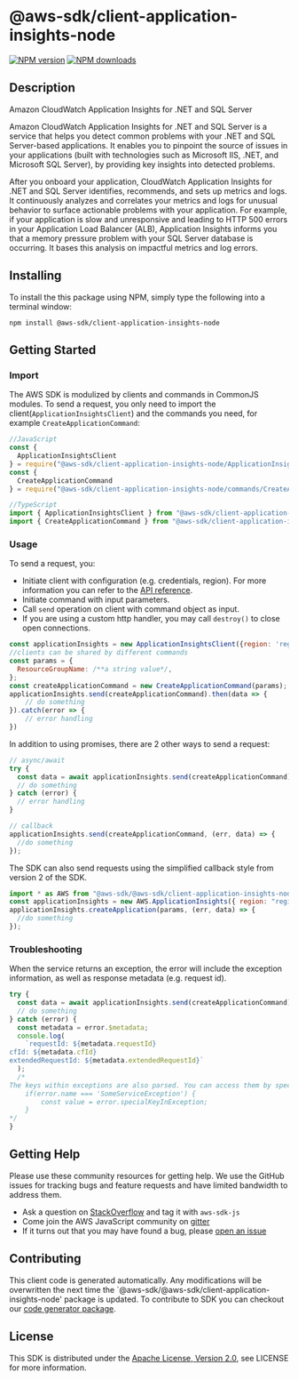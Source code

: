 # @aws-sdk/client-application-insights-node

[![NPM version](https://img.shields.io/npm/v/@aws-sdk/client-application-insights-node/preview.svg)](https://www.npmjs.com/package/@aws-sdk/client-application-insights-node)
[![NPM downloads](https://img.shields.io/npm/dm/@aws-sdk/client-application-insights-node.svg)](https://www.npmjs.com/package/@aws-sdk/client-application-insights-node)

## Description

<fullname>Amazon CloudWatch Application Insights for .NET and SQL Server</fullname> <p> Amazon CloudWatch Application Insights for .NET and SQL Server is a service that helps you detect common problems with your .NET and SQL Server-based applications. It enables you to pinpoint the source of issues in your applications (built with technologies such as Microsoft IIS, .NET, and Microsoft SQL Server), by providing key insights into detected problems.</p> <p>After you onboard your application, CloudWatch Application Insights for .NET and SQL Server identifies, recommends, and sets up metrics and logs. It continuously analyzes and correlates your metrics and logs for unusual behavior to surface actionable problems with your application. For example, if your application is slow and unresponsive and leading to HTTP 500 errors in your Application Load Balancer (ALB), Application Insights informs you that a memory pressure problem with your SQL Server database is occurring. It bases this analysis on impactful metrics and log errors. </p>

## Installing

To install the this package using NPM, simply type the following into a terminal window:

```
npm install @aws-sdk/client-application-insights-node
```

## Getting Started

### Import

The AWS SDK is modulized by clients and commands in CommonJS modules. To send a request, you only need to import the client(`ApplicationInsightsClient`) and the commands you need, for example `CreateApplicationCommand`:

```javascript
//JavaScript
const {
  ApplicationInsightsClient
} = require("@aws-sdk/client-application-insights-node/ApplicationInsightsClient");
const {
  CreateApplicationCommand
} = require("@aws-sdk/client-application-insights-node/commands/CreateApplicationCommand");
```

```javascript
//TypeScript
import { ApplicationInsightsClient } from "@aws-sdk/client-application-insights-node/ApplicationInsightsClient";
import { CreateApplicationCommand } from "@aws-sdk/client-application-insights-node/commands/CreateApplicationCommand";
```

### Usage

To send a request, you:

- Initiate client with configuration (e.g. credentials, region). For more information you can refer to the [API reference][].
- Initiate command with input parameters.
- Call `send` operation on client with command object as input.
- If you are using a custom http handler, you may call `destroy()` to close open connections.

```javascript
const applicationInsights = new ApplicationInsightsClient({region: 'region'});
//clients can be shared by different commands
const params = {
  ResourceGroupName: /**a string value*/,
};
const createApplicationCommand = new CreateApplicationCommand(params);
applicationInsights.send(createApplicationCommand).then(data => {
    // do something
}).catch(error => {
    // error handling
})
```

In addition to using promises, there are 2 other ways to send a request:

```javascript
// async/await
try {
  const data = await applicationInsights.send(createApplicationCommand);
  // do something
} catch (error) {
  // error handling
}
```

```javascript
// callback
applicationInsights.send(createApplicationCommand, (err, data) => {
  //do something
});
```

The SDK can also send requests using the simplified callback style from version 2 of the SDK.

```javascript
import * as AWS from "@aws-sdk/@aws-sdk/client-application-insights-node/ApplicationInsights";
const applicationInsights = new AWS.ApplicationInsights({ region: "region" });
applicationInsights.createApplication(params, (err, data) => {
  //do something
});
```

### Troubleshooting

When the service returns an exception, the error will include the exception information, as well as response metadata (e.g. request id).

```javascript
try {
  const data = await applicationInsights.send(createApplicationCommand);
  // do something
} catch (error) {
  const metadata = error.$metadata;
  console.log(
    `requestId: ${metadata.requestId}
cfId: ${metadata.cfId}
extendedRequestId: ${metadata.extendedRequestId}`
  );
  /*
The keys within exceptions are also parsed. You can access them by specifying exception names:
    if(error.name === 'SomeServiceException') {
        const value = error.specialKeyInException;
    }
*/
}
```

## Getting Help

Please use these community resources for getting help. We use the GitHub issues for tracking bugs and feature requests and have limited bandwidth to address them.

- Ask a question on [StackOverflow](https://stackoverflow.com/questions/tagged/aws-sdk-js) and tag it with `aws-sdk-js`
- Come join the AWS JavaScript community on [gitter](https://gitter.im/aws/aws-sdk-js-v3)
- If it turns out that you may have found a bug, please [open an issue](https://github.com/aws/aws-sdk-js-v3/issues)

## Contributing

This client code is generated automatically. Any modifications will be overwritten the next time the `@aws-sdk/@aws-sdk/client-application-insights-node' package is updated. To contribute to SDK you can checkout our [code generator package][].

## License

This SDK is distributed under the
[Apache License, Version 2.0](http://www.apache.org/licenses/LICENSE-2.0),
see LICENSE for more information.

[code generator package]: https://github.com/aws/aws-sdk-js-v3/tree/master/packages/service-types-generator
[api reference]: https://docs.aws.amazon.com/AWSJavaScriptSDK/latest/
